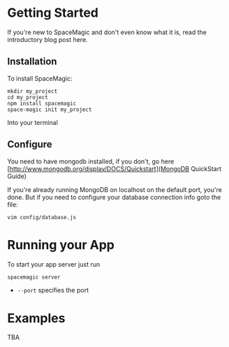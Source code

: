 Getting Started
===============

  If you're new to SpaceMagic and don't even know what it is, read the
introductory blog post here.

Installation
------------
  To install SpaceMagic:

```
mkdir my_project
cd my_project
npm install spacemagic
space-magic init my_project
```

  Into your terminal

Configure
---------

  You need to have mongodb installed, if you don't, go here
[http://www.mongodb.org/display/DOCS/Quickstart](MongoDB QuickStart Guide)

  If you're already running MongoDB on localhost on the default port, you're done.
But if you need to configure your database connection info goto the file:

```
vim config/database.js
```

Running your App
================

  To start your app server just run 

```
spacemagic server
```

  * `--port` specifies the port

Examples
========
TBA
